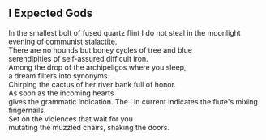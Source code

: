 I Expected Gods
---------------
In the smallest bolt of fused quartz flint I do not steal in the moonlight evening of communist stalactite.  
There are no hounds but boney cycles of tree and blue  
serendipities of self-assured difficult iron.  
Among the drop of the archipeligos where you sleep,  
a dream filters into synonyms.  
Chirping the cactus of her river bank full of honor.  
As soon as the incoming hearts  
gives the grammatic indication. The I in current indicates the flute's mixing fingernails.  
Set on the violences that wait for you  
mutating the muzzled chairs, shaking the doors.  
